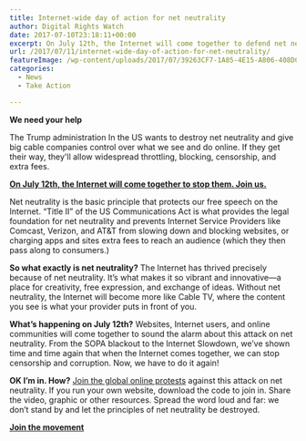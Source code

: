 ```yaml
---
title: Internet-wide day of action for net neutrality
author: Digital Rights Watch
date: 2017-07-10T23:18:11+00:00
excerpt: On July 12th, the Internet will come together to defend net neutrality. Join us.
url: /2017/07/11/internet-wide-day-of-action-for-net-neutrality/
featureImage: /wp-content/uploads/2017/07/39263CF7-1A85-4E15-A806-408DCAEA9236-4699-0000069F727E578D.png
categories:
  - News
  - Take Action

---
```

**We need your help**

The Trump administration In the US wants to destroy net neutrality and give big cable companies control over what we see and do online. If they get their way, they'll allow widespread throttling, blocking, censorship, and extra fees.

[**On July 12th, the Internet will come together to stop them. Join us.**][1]

Net neutrality is the basic principle that protects our free speech on the Internet. &#8220;Title II&#8221; of the US Communications Act is what provides the legal foundation for net neutrality and prevents Internet Service Providers like Comcast, Verizon, and AT&T from slowing down and blocking websites, or charging apps and sites extra fees to reach an audience (which they then pass along to consumers.)

**So what exactly is net neutrality?**
The Internet has thrived precisely because of net neutrality. It&#8217;s what makes it so vibrant and innovative—a place for creativity, free expression, and exchange of ideas. Without net neutrality, the Internet will become more like Cable TV, where the content you see is what your provider puts in front of you.

**What&#8217;s happening on July 12th?**
Websites, Internet users, and online communities will come together to sound the alarm about this attack on net neutrality. From the SOPA blackout to the Internet Slowdown, we&#8217;ve shown time and time again that when the Internet comes together, we can stop censorship and corruption. Now, we have to do it again!

**OK I&#8217;m in. How?**
[Join the global online protests][1] against this attack on net neutrality. If you run your own website, download the code to join in. Share the video, graphic or other resources. Spread the word loud and far: we don&#8217;t stand by and let the principles of net neutrality be destroyed.

[**Join the movement**][1]

 [1]: https://www.battleforthenet.com/july12/
